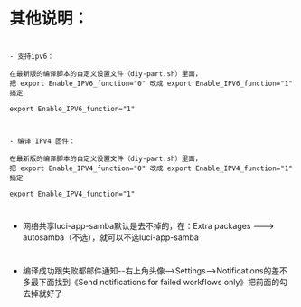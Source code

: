 # 其他说明：
#
````
- 支持ipv6：

在最新版的编译脚本的自定义设置文件（diy-part.sh）里面，
把 export Enable_IPV6_function="0" 改成 export Enable_IPV6_function="1" 搞定

export Enable_IPV6_function="1"

````
#
````
- 编译 IPV4 固件：

在最新版的编译脚本的自定义设置文件（diy-part.sh）里面，
把 export Enable_IPV4_function="0" 改成 export Enable_IPV4_function="1" 搞定

export Enable_IPV4_function="1"

````
#
- 网络共享luci-app-samba默认是去不掉的，在：Extra packages ---> autosamba（不选），就可以不选luci-app-samba
#
- 编译成功跟失败都邮件通知--右上角头像-->Settings-->Notifications的差不多最下面找到《Send notifications for failed workflows only》把前面的勾去掉就好了
